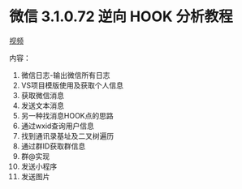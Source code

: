 # 微信 3.1.0.72 逆向 HOOK 分析教程

[视频](https://www.bilibili.com/video/BV1CA411N7EM?p=1)

内容：
1. 微信日志-输出微信所有日志
2. VS项目模版使用及获取个人信息
3. 获取微信消息
4. 发送文本消息
5. 另一种找消息HOOK点的思路
6. 通过wxid查询用户信息
7. 找到通讯录基址及二叉树遍历
8. 通过群ID获取群信息
9. 群@实现
10. 发送小程序
11. 发送图片